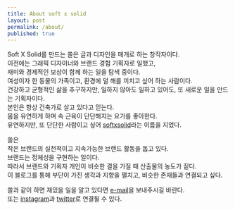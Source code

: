```yaml
---
title: About soft x solid
layout: post
permalink: /about/
published: true
---
```


<p> Soft X Solid를 만드는 쏠은 글과 디자인을 매개로 하는 창작자이다.<br>
  이전에는 그래픽 디자이너와 브랜드 경험 기획자로 일했고,<br>
  재미와 경제적인 보상이 함께 하는 일을 탐색 중이다.<br> 
  여성이자 한 동물의 가족이고, 환경에 덜 해를 끼치고 싶어 하는 사람이다.<br>
  건강하고 균형적인 삶을 추구하지만, 일하지 않아도 일하고 있어도, 또 새로운 일을 만드는 기획자이다.<br>
  본인은 항상 건축가로 살고 있다고 믿는다.<br>
  몸을 유연하게 하며 속 근육이 단단해지는 요가를 좋아한다.<br>
  유연하지만, 또 단단한 사람이고 싶어 <a href="https://softxsolid.github.io/blog">softxsolid</a>라는 이름을 지었다.<br> 
</p>

<p> 쏠은 <br>
  작은 브랜드의 실천적이고 지속가능한 브랜드 활동을 돕고 있다.<br>
  브랜드는 정체성을 구현하는 일이다.<br>
  따라서 브랜드와 기획자 개인이 비슷한 결을 가질 때 산출물의 농도가 짙다.<br>
  이 블로그를 통해 부단이 가진 생각과 지향을 펼치고, 비슷한 존재들과 연결되고 싶다.<br>
</p>

<p> 쏠과 같이 하면 재밌을 일을 알고 있다면 <a href="mailto:softxsolid@gmail.com">e-mail</a>을 보내주시길 바란다.<br> 
  또는 <a href="https://www.instagram.com/softxsolid/">instagram</a>과 <a href="https://twitter.com/softxsolid">twitter</a>로 연결될 수 있다.
</p>
